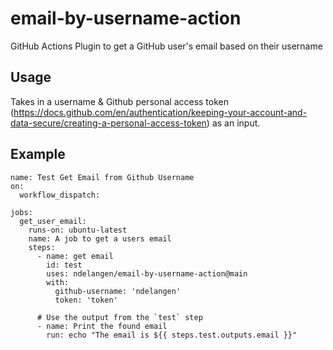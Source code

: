 # email-by-username-action

GitHub Actions Plugin to get a GitHub user's email based on their username

## Usage

Takes in a username & Github personal access token (https://docs.github.com/en/authentication/keeping-your-account-and-data-secure/creating-a-personal-access-token) as an input.

## Example

```
name: Test Get Email from Github Username
on:
  workflow_dispatch:

jobs:
  get_user_email:
    runs-on: ubuntu-latest
    name: A job to get a users email
    steps:
      - name: get email
        id: test
        uses: ndelangen/email-by-username-action@main
        with:
          github-username: 'ndelangen'
          token: 'token'

      # Use the output from the `test` step
      - name: Print the found email
        run: echo "The email is ${{ steps.test.outputs.email }}"
```

